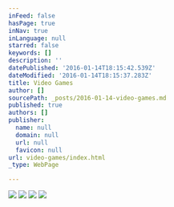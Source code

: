 ```yaml
---
inFeed: false
hasPage: true
inNav: true
inLanguage: null
starred: false
keywords: []
description: ''
datePublished: '2016-01-14T18:15:42.539Z'
dateModified: '2016-01-14T18:15:37.283Z'
title: Video Games
author: []
sourcePath: _posts/2016-01-14-video-games.md
published: true
authors: []
publisher:
  name: null
  domain: null
  url: null
  favicon: null
url: video-games/index.html
_type: WebPage

---
```

![](https://the-grid-user-content.s3-us-west-2.amazonaws.com/13fcd7a7-63ab-4893-8700-42dab979eaa5.jpg)
![](https://s3-us-west-2.amazonaws.com/the-grid-img/p/efb3dc80c641265336e31cc991ea5188624ee938.jpg)
![](https://the-grid-user-content.s3-us-west-2.amazonaws.com/ce2c08c0-e588-4f70-9698-aad3d8d32cd4.jpg)
![](https://s3-us-west-2.amazonaws.com/the-grid-img/p/6f19826542047f8bd09d544e7738c973ef3715d2.jpg)